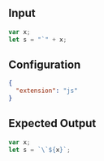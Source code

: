 
## Input
```javascript input
var x;
let s = "`" + x;
```

## Configuration
```json configuration
{
  "extension": "js"
}
```

## Expected Output
```javascript expected output
var x;
let s = `\`${x}`;
```
